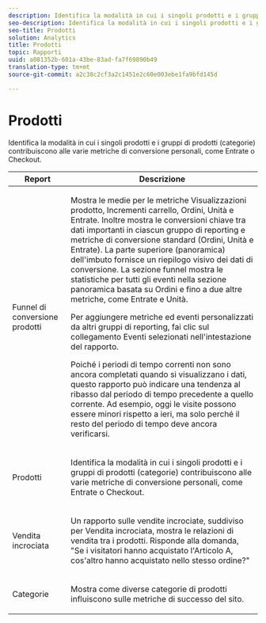 ```yaml
---
description: Identifica la modalità in cui i singoli prodotti e i gruppi di prodotti (categorie) contribuiscono alle varie metriche di conversione personali, come Entrate o Checkout.
seo-description: Identifica la modalità in cui i singoli prodotti e i gruppi di prodotti (categorie) contribuiscono alle varie metriche di conversione personali, come Entrate o Checkout.
seo-title: Prodotti
solution: Analytics
title: Prodotti
topic: Rapporti
uuid: a081352b-601a-43be-83ad-fa7f69890b49
translation-type: tm+mt
source-git-commit: a2c38c2cf3a2c1451e2c60e003ebe1fa9bfd145d

---
```



# Prodotti

Identifica la modalità in cui i singoli prodotti e i gruppi di prodotti (categorie) contribuiscono alle varie metriche di conversione personali, come Entrate o Checkout.

<table id="table_E8F96FC92BF44993B79DD3D6AFABCB60"> 
 <thead> 
  <tr> 
   <th colname="col1" class="entry"> Report  </th> 
   <th colname="col2" class="entry"> Descrizione </th> 
  </tr> 
 </thead>
 <tbody> 
  <tr> 
   <td colname="col1"> Funnel di conversione prodotti </td> 
   <td colname="col2"> <p> Mostra le medie per le metriche Visualizzazioni prodotto, Incrementi carrello, Ordini, Unità e Entrate. Inoltre mostra le conversioni chiave tra dati importanti in ciascun gruppo di reporting e metriche di conversione standard (Ordini, Unità e Entrate). La parte superiore (panoramica) dell'imbuto fornisce un riepilogo visivo dei dati di conversione. La sezione funnel mostra le statistiche per tutti gli eventi nella sezione panoramica basata su Ordini e fino a due altre metriche, come Entrate e Unità. </p> <p>Per aggiungere metriche ed eventi personalizzati da altri gruppi di reporting, fai clic sul collegamento Eventi <span class="uicontrol"></span> selezionati nell'intestazione del rapporto. </p> <p>Poiché i periodi di tempo correnti non sono ancora completati quando si visualizzano i dati, questo rapporto può indicare una tendenza al ribasso dal periodo di tempo precedente a quello corrente. Ad esempio, oggi le visite possono essere minori rispetto a ieri, ma solo perché il resto del periodo di tempo deve ancora verificarsi. </p> </td> 
  </tr> 
  <tr> 
   <td colname="col1"> Prodotti </td> 
   <td colname="col2"> <p> Identifica la modalità in cui i singoli prodotti e i gruppi di prodotti (categorie) contribuiscono alle varie metriche di conversione personali, come Entrate o Checkout. </p> </td> 
  </tr> 
  <tr> 
   <td colname="col1"> Vendita incrociata </td> 
   <td colname="col2"> <p> Un rapporto sulle vendite incrociate, suddiviso per Vendita incrociata, mostra le relazioni di vendita tra i prodotti. Risponde alla domanda, "Se i visitatori hanno acquistato l'Articolo A, cos'altro hanno acquistato nello stesso ordine?" </p> </td> 
  </tr> 
  <tr> 
   <td colname="col1"> Categorie </td> 
   <td colname="col2"> <p> Mostra come diverse categorie di prodotti influiscono sulle metriche di successo del sito. </p> </td> 
  </tr> 
 </tbody> 
</table>

